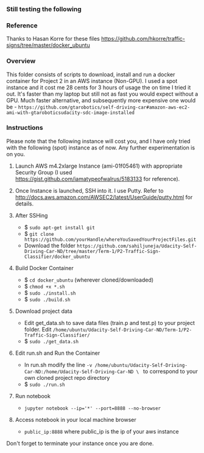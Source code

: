 ### Still testing the following

### Reference	

Thanks to Hasan Korre for these files https://github.com/hkorre/traffic-signs/tree/master/docker_ubuntu

### Overview

This folder consists of scripts to download, install and run a docker container for Project 2 in an AWS instance (Non-GPU). I used a spot instance and it cost me 28 cents
for 3 hours of usage the on time I tried it out. It's faster than my laptop but still not as fast you would expect without a GPU. Much faster alternative, and subsequently
more expensive one would be - `https://github.com/gtarobotics/self-driving-car#amazon-aws-ec2-ami-with-gtaroboticsudacity-sdc-image-installed` 


### Instructions
Please note that the following instance will cost you, and I have only tried with the following (spot) instance as of now. Any further experimentation is on you.

1. Launch AWS m4.2xlarge Instance (ami-01f05461) with appropriate Security Group (I used https://gist.github.com/iamatypeofwalrus/5183133 for reference). 
 
2. Once Instance is launched, SSH into it. I use Putty. Refer to http://docs.aws.amazon.com/AWSEC2/latest/UserGuide/putty.html for details.

3. After SSHing
	* $ `sudo apt-get install git`
	* $ `git clone https://github.com/yourHandle/whereYouSavedYourProjectFiles.git`
	* Download the folder `https://github.com/sahiljuneja/Udacity-Self-Driving-Car-ND/tree/master/Term-1/P2-Traffic-Sign-Classifier/docker_ubuntu`

4. Build Docker Container
	* $ `cd docker_ubuntu` (wherever cloned/downloaded)
	* $ `chmod +x *.sh`
	* $ `sudo ./install.sh`
	* $ `sudo ./build.sh`

5. Download project data
	* Edit get_data.sh to save data files (train.p and test.p) to your project folder. Edit `/home/ubuntu/Udacity-Self-Driving-Car-ND/Term-1/P2-Traffic-Sign-Classifier/`
	* $ `sudo ./get_data.sh`

6. Edit run.sh and Run the Container
	* In run.sh modify the line `-v /home/ubuntu/Udacity-Self-Driving-Car-ND:/home/Udacity-Self-Driving-Car-ND \ ` to correspond to your own cloned project repo directory
	* $ `sudo ./run.sh`

7. Run notebook
	* `jupyter notebook --ip='*' --port=8888 --no-browser`

8. Access notebook in your local machine browser
	* `public_ip:8888` where public_ip is the ip of your aws instance

Don't forget to terminate your instance once you are done.

